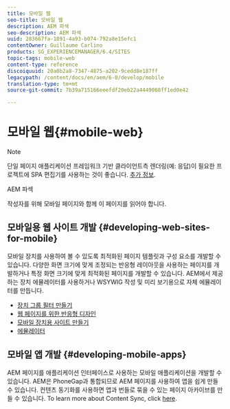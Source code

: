 ```yaml
---
title: 모바일 웹
seo-title: 모바일 웹
description: AEM 파섹
seo-description: AEM 파섹
uuid: 283667fa-1891-4a93-b074-792a8e15efc1
contentOwner: Guillaume Carlino
products: SG_EXPERIENCEMANAGER/6.4/SITES
topic-tags: mobile-web
content-type: reference
discoiquuid: 20a0b2a8-7347-4875-a202-9cedd8e187ff
legacypath: /content/docs/en/aem/6-0/develop/mobile
translation-type: tm+mt
source-git-commit: 7b39a715166eeefdf20eb22a4449068ff1ed0e42

---
```



# 모바일 웹{#mobile-web}

>[!NOTE]
>
>단일 페이지 애플리케이션 프레임워크 기반 클라이언트측 렌더링(예: 응답)이 필요한 프로젝트에 SPA 편집기를 사용하는 것이 좋습니다. [추가 정보](/help/sites-developing/spa-overview.md).

AEM 파섹

작성자를 [](/help/sites-authoring/mobile.md)위해 모바일 페이지와 함께 이 페이지를 읽어야 합니다.

## 모바일용 웹 사이트 개발 {#developing-web-sites-for-mobile}

모바일 장치를 사용하여 볼 수 있도록 최적화된 페이지 템플릿과 구성 요소를 개발할 수 있습니다. 다양한 화면 크기에 맞게 조정되는 반응형 레이아웃을 사용하는 페이지를 개발하거나 특정 화면 크기에 맞게 최적화된 페이지를 개발할 수 있습니다. AEM에서 제공하는 장치 에뮬레이터를 사용하거나 WSYWIG 작성 및 미리 보기용으로 자체 에뮬레이터를 만듭니다.

* [장치 그룹 필터 만들기](/help/sites-developing/groupfilters.md)
* [웹 페이지를 위한 반응형 디자인](/help/sites-developing/responsive.md)
* [모바일 장치용 사이트 만들기](/help/sites-developing/mobile.md)
* [에뮬레이터](/help/sites-developing/emulators.md)

## 모바일 앱 개발 {#developing-mobile-apps}

AEM 페이지를 애플리케이션 인터페이스로 사용하는 모바일 애플리케이션을 개발할 수 있습니다. AEM은 PhoneGap과 통합되므로 AEM 페이지를 사용하여 앱을 쉽게 만들 수 있습니다. 컨텐츠 동기화를 사용하면 앱과 번들로 묶을 수 있는 페이지 아카이브를 만들 수 있습니다. To learn more about Content Sync, click [here](/help/mobile/phonegap-contentsync.md).

